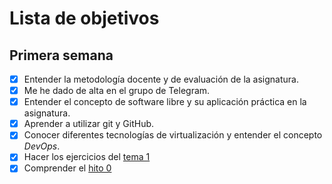 # Lista de objetivos

## Primera semana
- [x] Entender la metodología docente y de evaluación de la asignatura.
- [x] Me he dado de alta en el grupo de Telegram.
- [x] Entender el concepto de software libre y su aplicación práctica en la asignatura.
- [x] Aprender a utilizar git y GitHub.
- [x] Conocer diferentes tecnologías de virtualización y entender el concepto *DevOps*.
- [x] Hacer los ejercicios del [tema 1](https://github.com/albertotc99/autoevaluacionIV/blob/main/Tema1.md)
- [x] Comprender el [hito 0](http://jj.github.io/IV/documentos/proyecto/0.Repositorio)
